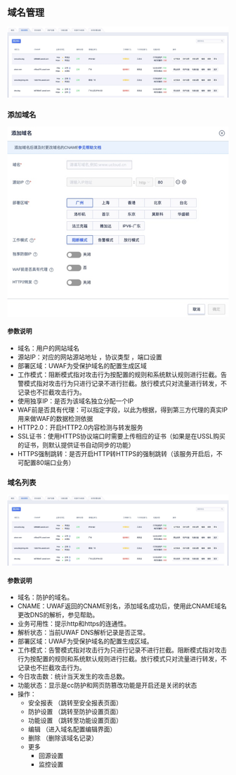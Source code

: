 ## 域名管理
![](/images/15971409870678.jpg)


### 添加域名
![](/images/16195057563860.jpg)

#### 参数说明

  - 域名：用户的网站域名
  - 源站IP：对应的网站源站地址 ，协议类型 ，端口设置
  - 部署区域：UWAF为受保护域名的配置生成区域
  - 工作模式：阻断模式指对攻击行为按配置的规则和系统默认规则进行拦截。告警模式指对攻击行为只进行记录不进行拦截。放行模式只对流量进行转发，不记录也不拦截攻击行为。
  - 使用独享IP：是否为该域名独立分配一个IP
  - WAF前是否具有代理：可以指定字段，以此为根据，得到第三方代理的真实IP用来做WAF的数据检测依据
  - HTTP2.0：开启HTTP2.0内容检测与转发服务
  - SSL证书：使用HTTPS协议端口时需要上传相应的证书（如果是在USSL购买的证书，则默认提供证书自动同步的功能）
  - HTTPS强制跳转：是否开启HTTP转HTTPS的强制跳转（该服务开启后，不可配置80端口业务）

### 域名列表
![](/images/15971409870678.jpg)

#### 参数说明

  - 域名：防护的域名。
  - CNAME：UWAF返回的CNAME别名，添加域名成功后，使用此CNAME域名更改DNS的解析，参见帮助。
  - 业务可用性：提示http和https的连通性。
  - 解析状态：当前UWAF DNS解析记录是否正常。
  - 部署区域：UWAF为受保护域名的配置生成区域。
  - 工作模式：告警模式指对攻击行为只进行记录不进行拦截。阻断模式指对攻击行为按配置的规则和系统默认规则进行拦截。放行模式只对流量进行转发，不记录也不拦截攻击行为。
  - 今日攻击数：统计当天发生的攻击总数。
  - 功能状态：显示是cc防护和网页防篡改功能是开启还是关闭的状态
  - 操作：
    * 安全报表 （跳转至安全报表页面）
    * 防护设置 （跳转至防护设置页面）
    * 功能设置 （跳转至功能设置页面）
    * 编辑 （进入域名配置编辑界面）
    * 删除 （删除该域名记录）
    * 更多
       * 回源设置
       * 监控设置
